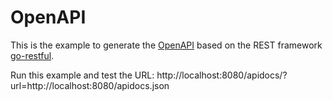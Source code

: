 # OpenAPI

This is the example to generate the [OpenAPI](https://www.openapis.org/) based on the REST framework [go-restful](https://github.com/emicklei/go-restful).

Run this example and test the URL: http://localhost:8080/apidocs/?url=http://localhost:8080/apidocs.json